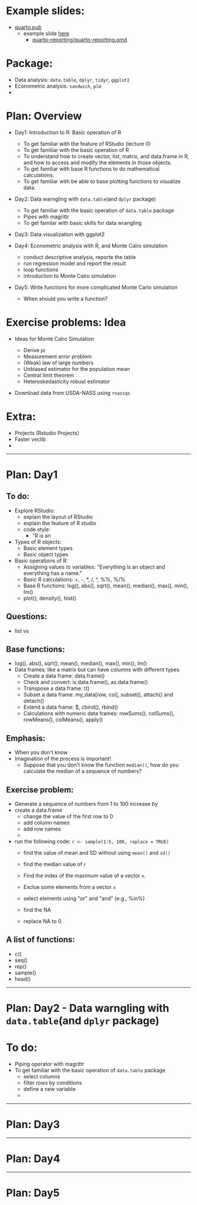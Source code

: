 # Example slides:
+ [quarto.pub](https://thomasmock.quarto.pub/)
  + example slide [here](https://thomasmock.quarto.pub/reports-presentations/#/title-slide)
    + [quarto-reporting/quarto-reporting.qmd](https://github.com/jthomasmock/quarto-reporting/blob/main/quarto-reporting.qmd)


# Package:
+ Data analysis: `data.table`, `dplyr`, `tidyr`, `ggplot2`
+ Econometric analysis: `sandwich`, `plm`
+ 


# Plan: Overview
+ Day1: Introduction to R: Basic operation of R
  + To get familiar with the feature of RStudio (lecture 0)
  + To get familiar with the basic operation of R
  + To understand how to create vector, list, matrix, and data.frame in R, and how to access and modify the elements in those objects.
  + To get familiar with base R functions to do mathematical calculations.
  + To get familiar with be able to base plotting functions to visualize data.


+ Day2: Data warngling with `data.table`(and `dplyr` package)
  + To get familiar with the basic operation of `data.table` package
  + Pipes with magrittr
  + To get familar with basic skills for data wrangling


+ Day3: Data visualization with ggplot2


+ Day4: Econometric analysis with R, and Monte Calro simulation
  + conduct descriptive analysis, reporte the table
  + run regression model and report the result
  + loop functions
  + introduction to Monte Calro simulation


+ Day5: Write functions for more complicated Monte Carlo simulation
  + When should you write a function?

# Exercise problems: Idea

+ Ideas for Monte Calro Simulation
  + Derive pi 
  + Measurement error problem
  + (Weak) law of large numbers
  + Unbiased estimator for the population mean
  + Central limit theorem
  + Heteroskedasticity robust estimator

+ Download data from USDA-NASS using `rnassqs`


# Extra:
+ Projects (Rstudio Projects)
+ Faster veclib
+ 



---
# Plan: Day1

## To do:
  + Explore RStudio:
    + explain the layout of RStudio
    + explain the feature of R studio
    + code style:
      + "R is an 
  + Types of R objects:
    + Basic element types
    + Basic object types
  + Basic operations of R:
    + Assigning values to variables: "Everything is an object and everything has a name."
    + Basic R calculations: +, -, *, /, ^, %%, %/%
    + Base R functions: log(), abs(), sqrt(), mean(), median(), max(), min(), lm()
    + plot(), density(), hist()


## Questions:
+ list vs 

## Base functions:
+ log(), abs(), sqrt(), mean(), median(), max(), min(), lm()
+ Data frames: like a matrix but can have columns with different types
  + Create a data frame: data.frame()
  + Check and convert: is.data.frame(), as.data.frame()
  + Transpose a data frame: t()
  + Subset a data frame: my_data[row, col], subset(), attach() and detach()
  + Extend a data frame: $, cbind(), rbind()
  + Calculations with numeric data frames: rowSums(), colSums(), rowMeans(), colMeans(), apply()


## Emphasis:
+ When you don't know 
+ Imagination of the process is important!
  + Suppose that you don't know the function `median()`, how do you calculate the median of a sequence of numbers?


## Exercise problem:
+ Generate a sequence of numbers from 1 to 100 increase by 
+ create a data.frame
  + change the value of the first row to 0
  + add column names
  + add row names
  + 
+ run the following code: `r <- sample(1:5, 100, replace = TRUE)`
  + find the value of mean and SD without using `mean()` and `sd()`
  + find the median value of `r`
  + Find the index of the maximum value of a vector `x`.
  + Exclue some elements from a vector `x`

  + select elements using "or" and "and" (e.g., %in%)
  + find the NA 
  + replace NA to 0


## A list of functions:
+ c()
+ seq()
+ rep()
+ sample()
+ head()

---
# Plan: Day2 - Data warngling with `data.table`(and `dplyr` package)

# To do:
  + Piping operator with magrittr
  + To get familiar with the basic operation of `data.table` package
    + select columns
    + filter rows by conditions
    + define a new variable
    + 







---
# Plan: Day3

---
# Plan: Day4

---
# Plan: Day5
